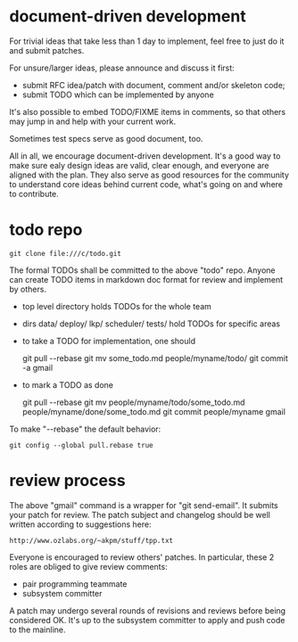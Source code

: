 document-driven development
===========================

For trivial ideas that take less than 1 day to implement, feel free to just
do it and submit patches.

For unsure/larger ideas, please announce and discuss it first:
- submit RFC idea/patch with document, comment and/or skeleton code;
- submit TODO which can be implemented by anyone

It's also possible to embed TODO/FIXME items in comments, so that others may
jump in and help with your current work.

Sometimes test specs serve as good document, too.

All in all, we encourage document-driven development. It's a good way to make
sure ealy design ideas are valid, clear enough, and everyone are aligned with
the plan. They also serve as good resources for the community to understand
core ideas behind current code, what's going on and where to contribute.

todo repo
=========

	git clone file:///c/todo.git

The formal TODOs shall be committed to the above "todo" repo.
Anyone can create TODO items in markdown doc format for review and implement by others.

- top level directory holds TODOs for the whole team 
- dirs data/ deploy/ lkp/ scheduler/ tests/ hold TODOs for specific areas

- to take a TODO for implementation, one should

	git pull --rebase
	git mv some_todo.md people/myname/todo/
	git commit -a
	gmail

- to mark a TODO as done

	git pull --rebase
	git mv people/myname/todo/some_todo.md people/myname/done/some_todo.md
	git commit people/myname
	gmail

To make "--rebase" the default behavior:

	git config --global pull.rebase true

review process
==============

The above "gmail" command is a wrapper for "git send-email".
It submits your patch for review. The patch subject and changelog
should be well written according to suggestions here:

	http://www.ozlabs.org/~akpm/stuff/tpp.txt

Everyone is encouraged to review others' patches. In particular, these 2 roles
are obliged to give review comments:

- pair programming teammate
- subsystem committer

A patch may undergo several rounds of revisions and reviews before being
considered OK. It's up to the subsystem committer to apply and push code
to the mainline.
